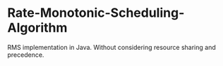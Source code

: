 # Rate-Monotonic-Scheduling-Algorithm
RMS implementation in Java. Without considering resource sharing and precedence.
